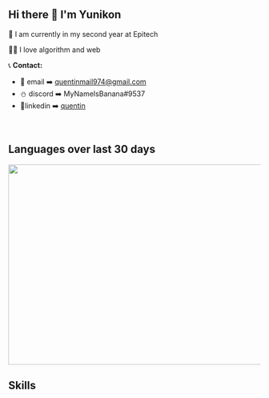 <h2> Hi there 👋 I'm Yunikon </h2>

🔭 I am currently in my second year at Epitech

👨‍🏫 I love algorithm and web

📞 **Contact:**
- 📧 email ➡️ quentinmail974@gmail.com
- ⛄ discord ➡️ MyNameIsBanana#9537
- 📱linkedin ➡️ [quentin](https://www.linkedin.com/in/quentinrbt/)

<br>

<h2>Languages over last 30 days</h2>

<p align="center">
  <img src="https://wakatime.com/share/@09c93ba0-d4ce-4a6f-9cf2-f345d63b9474/6ca41455-719e-4c2a-97a7-0a184dbd931f.svg" width="700" height="400"/>
</p>


<h2>Skills</h2>
